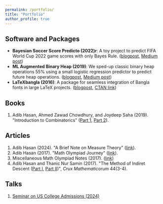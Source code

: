 ```yaml
---
permalink: /portfolio/
title: "Portfolio"
author_profile: true
---
```


## Software and Packages
* **Bayesian Soccer Score Predicto (2022)r**: A toy project to predict FIFA World Cup 2022 game scores with only Bayes Rule. ([blogpost](/blog/bayesian-soccer-score/), [Medium post](https://medium.com/@notadib/i-looked-into-16-million-futures-and-saw-argentina-win-against-australia-in-11-million-of-them-c336574ae574))
* **ML Augmented Binary Heap (2019)**: We sped-up classic binary heap operations 55% using a small logistic regression predictor to predict future heap operations. ([blogpost](/blog/ml-augmented-heap/), [Medium post](https://medium.com/@thankful_rose_ferret_864/how-we-sped-up-the-binary-heap-with-machine-learning-e10b3204e4e6))
* **LaTeXbangla (2016)**: A package for seamless integration of Bangla fonts in large LaTeX projects. ([blogpost](/blog/latexbangla/), [CTAN link](https://ctan.org/pkg/latexbangla?lang=en))

## Books
1. Adib Hasan, Ahmed Zawad Chowdhury, and Joydeep Saha (2019). "Introduction to Combinatorics" ([Part 1](https://www.rokomari.com/book/180324/combinatorics-hatekhori-1st-part), [Part 2](https://www.rokomari.com/book/180324/combinatorics-hatekhori-2nd-part)).

## Articles
1. Adib Hasan (2024). "A Brief Note on Measure Theory" ([link](/files/measure_theory.pdf)).
2. Adib Hasan (2017). "Math Olympiad Journey" ([link](/files/adib_olympiad_prep.pdf)).
3. Miscellaneous Math Olympiad Notes (2017). ([link](https://drive.google.com/drive/u/0/folders/0B8NfhxOmm_tpbW1zOENuWElCTWM?resourcekey=0-kBAQEb3zwQKxsanI3DT3Ug))
4. Adib Hasan and Thanic Nur Samin (2017). "The Method of Indiret Descent ([Part I](https://cms.math.ca/wp-content/uploads/crux-pdfs/CRUXv44n3.pdf), [Part II](https://cms.math.ca/wp-content/uploads/crux-pdfs/CRUXv44n4.pdf))", *Crux Mathematicorum* 44(3-4).

## Talks
1. [Seminar on US College Admissions (2024)](/us-seminar-2024)

